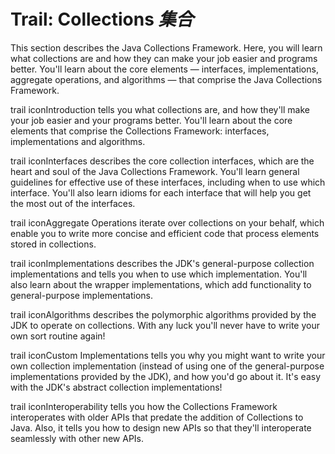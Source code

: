 # Trail: Collections _集合_


This section describes the Java Collections Framework. Here, you will learn what collections are and how they can make your job easier and programs better. You'll learn about the core elements — interfaces, implementations, aggregate operations, and algorithms — that comprise the Java Collections Framework.

trail iconIntroduction tells you what collections are, and how they'll make your job easier and your programs better. You'll learn about the core elements that comprise the Collections Framework: interfaces, implementations and algorithms.

trail iconInterfaces describes the core collection interfaces, which are the heart and soul of the Java Collections Framework. You'll learn general guidelines for effective use of these interfaces, including when to use which interface. You'll also learn idioms for each interface that will help you get the most out of the interfaces.

trail iconAggregate Operations iterate over collections on your behalf, which enable you to write more concise and efficient code that process elements stored in collections.

trail iconImplementations describes the JDK's general-purpose collection implementations and tells you when to use which implementation. You'll also learn about the wrapper implementations, which add functionality to general-purpose implementations.

trail iconAlgorithms describes the polymorphic algorithms provided by the JDK to operate on collections. With any luck you'll never have to write your own sort routine again!

trail iconCustom Implementations tells you why you might want to write your own collection implementation (instead of using one of the general-purpose implementations provided by the JDK), and how you'd go about it. It's easy with the JDK's abstract collection implementations!

trail iconInteroperability tells you how the Collections Framework interoperates with older APIs that predate the addition of Collections to Java. Also, it tells you how to design new APIs so that they'll interoperate seamlessly with other new APIs.